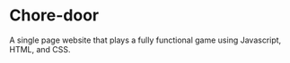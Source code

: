 # Chore-door
A single page website that plays a fully functional game using Javascript, HTML, and CSS.
